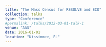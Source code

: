 ```yaml
---
title: "The Mass Census for RESOLVE and ECO"
collection: talks
type: "Conference"
#permalink: /talks/2012-03-01-talk-1
venue: "AAS"
date: 2016-01-01
location: "Kissimmee, FL"
---
```



